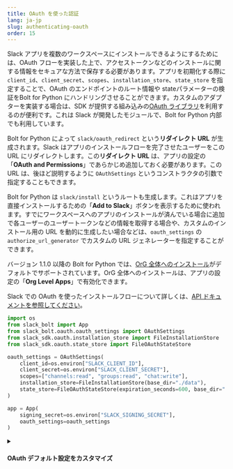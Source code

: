 ```yaml
---
title: OAuth を使った認証
lang: ja-jp
slug: authenticating-oauth
order: 15
---
```


<div class="section-content">

Slack アプリを複数のワークスペースにインストールできるようにするためには、OAuth フローを実装した上で、アクセストークンなどのインストールに関する情報をセキュアな方法で保存する必要があります。アプリを初期化する際に `client_id`、`client_secret`、`scopes`、`installation_store`、`state_store` を指定することで、OAuth のエンドポイントのルート情報や stateパラメーターの検証をBolt for Python にハンドリングさせることができます。カスタムのアダプターを実装する場合は、SDK が提供する組み込みの[OAuth ライブラリ](https://slack.dev/python-slack-sdk/oauth/)を利用するのが便利です。これは Slack が開発したモジュールで、Bolt for Python 内部でも利用しています。

Bolt for Python によって `slack/oauth_redirect` という**リダイレクト URL** が生成されます。Slack はアプリのインストールフローを完了させたユーザーをこの URL にリダイレクトします。この**リダイレクト URL** は、アプリの設定の「**OAuth and Permissions**」であらかじめ追加しておく必要があります。この URL は、後ほど説明するように `OAuthSettings` というコンストラクタの引数で指定することもできます。

Bolt for Python は `slack/install` というルートも生成します。これはアプリを直接インストールするための「**Add to Slack**」ボタンを表示するために使われます。すでにワークスペースへのアプリのインストールが済んでいる場合に追加で各ユーザーのユーザートークンなどの情報を取得する場合や、カスタムのインストール用の URL を動的に生成したい場合などは、`oauth_settings` の `authorize_url_generator` でカスタムの URL ジェネレーターを指定することができます。

バージョン 1.1.0 以降の Bolt for Python では、[OrG 全体へのインストール](https://api.slack.com/enterprise/apps)がデフォルトでサポートされています。OrG 全体へのインストールは、アプリの設定の「**Org Level Apps**」で有効化できます。

Slack での OAuth を使ったインストールフローについて詳しくは、[API ドキュメントを参照してください](https://api.slack.com/authentication/oauth-v2)。

</div>

```python
import os
from slack_bolt import App
from slack_bolt.oauth.oauth_settings import OAuthSettings
from slack_sdk.oauth.installation_store import FileInstallationStore
from slack_sdk.oauth.state_store import FileOAuthStateStore

oauth_settings = OAuthSettings(
    client_id=os.environ["SLACK_CLIENT_ID"],
    client_secret=os.environ["SLACK_CLIENT_SECRET"],
    scopes=["channels:read", "groups:read", "chat:write"],
    installation_store=FileInstallationStore(base_dir="./data"),
    state_store=FileOAuthStateStore(expiration_seconds=600, base_dir="./data")
)

app = App(
    signing_secret=os.environ["SLACK_SIGNING_SECRET"],
    oauth_settings=oauth_settings
)
```

<details class="secondary-wrapper">
<summary class="section-head" markdown="0">
<h4 class="section-head">OAuth デフォルト設定をカスタマイズ</h4>
</summary>

<div class="secondary-content" markdown="0">
`oauth_settings` を使って OAuth モジュールのデフォルト設定を上書きすることができます。このカスタマイズされた設定は App の初期化時に渡します。以下の情報を変更可能です:

- `install_path` : 「Add to Slack」ボタンのデフォルトのパスを上書きするために使用
- `redirect_uri` : リダイレクト URL のデフォルトのパスを上書きするために使用
- `callback_options` : OAuth フローの最後に表示するカスタムの成功ページと失敗ページの表示処理を提供するために使用
- `state_store` : 組み込みの `FileOAuthStateStore` に代わる、カスタムの stateに関するデータストアを指定するために使用
- `installation_store` : 組み込みの `FileInstallationStore` に代わる、カスタムのデータストアを指定するために使用

</div>

```python
from slack_bolt.oauth.callback_options import CallbackOptions, SuccessArgs, FailureArgs
from slack_bolt.response import BoltResponse

def success(args:SuccessArgs) -> BoltResponse:
    assert args.request is not None
    return BoltResponse(
        status=200,  # ユーザーをリダイレクトすることも可能
        body="Your own response to end-users here"
    )

def failure(args:FailureArgs) -> BoltResponse:
    assert args.request is not None
    assert args.reason is not None
    return BoltResponse(
        status=args.suggested_status_code,
        body="Your own response to end-users here"
    )

callback_options = CallbackOptions(success=success, failure=failure)

import os
from slack_bolt import App
from slack_bolt.oauth.oauth_settings import OAuthSettings
from slack_sdk.oauth.installation_store import FileInstallationStore
from slack_sdk.oauth.state_store import FileOAuthStateStore

app = App(
    signing_secret=os.environ.get("SLACK_SIGNING_SECRET"),
    installation_store=FileInstallationStore(base_dir="./data"),
    oauth_settings=OAuthSettings(
        client_id=os.environ.get("SLACK_CLIENT_ID"),
        client_secret=os.environ.get("SLACK_CLIENT_SECRET"),
        scopes=["app_mentions:read", "channels:history", "im:history", "chat:write"],
        user_scopes=[],
        redirect_uri=None,
        install_path="/slack/install",
        redirect_uri_path="/slack/oauth_redirect",
        state_store=FileOAuthStateStore(expiration_seconds=600, base_dir="./data"),
        callback_options=callback_options,
    ),
)
```

</details>

